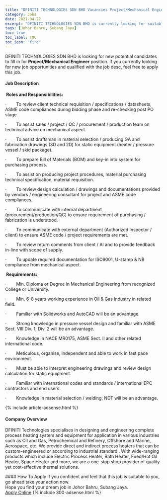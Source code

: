 ```yaml
---
title: "DFINITI TECHNOLOGIES SDN BHD Vacancies Project/Mechanical Engineer" 
category: Jobs 
date: 2021-04-22 
excerpt: "DFINITI TECHNOLOGIES SDN BHD is currently looking for suitable person to fill in the Project/Mechanical Engineer which based in Johor Bahru, Subang Jaya" 
tags: [Johor Bahru, Subang Jaya] 
toc: true 
toc_label: TOC 
toc_icon: "fire" 
--- 
```


<p>DFINITI TECHNOLOGIES SDN BHD is looking for new potential candidates to fill in for <b>Project/Mechanical Engineer</b> position. If you currently looking for new job opportunities and qualified with the job desc, feel free to apply this job.
</p><div><div><h4>Job Description</h4></div><div><div><span><div><p><strong>&#160;Roles and Responsibilities:</strong></p><p>&#183;&#160;&#160;&#160;&#160;&#160;&#160;&#160;&#160;To review client technical requisition / specifications / datasheets, ASME code compliances during bidding phase and re-checking post PO stage.</p><p>&#183;&#160;&#160;&#160;&#160;&#160;&#160;&#160;&#160;To assist sales / project / QC / procurement / production team on technical advice on mechanical aspect.</p><p>&#183;&#160;&#160;&#160;&#160;&#160;&#160;&#160;&#160;To assist draftsman in material selection / producing GA and fabrication drawings (3D and 2D) for static equipment (heater / pressure vessel / skid package).</p><p>&#183;&#160;&#160;&#160;&#160;&#160;&#160;&#160;&#160;To prepare Bill of Materials (BOM) and key-in into system for purchasing process.</p><p>&#183;&#160;&#160;&#160;&#160;&#160;&#160;&#160;&#160;To assist on producing project procedures, material purchasing technical specification, material requisition.</p><p>&#183;&#160;&#160;&#160;&#160;&#160;&#160;&#160;&#160;To review design calculation / drawings and documentations provided by vendors / engineering consultant for project and ASME code compliances.</p><p>&#183;&#160;&#160;&#160;&#160;&#160;&#160;&#160;&#160;To communicate with internal department (procurement/production/QC) to ensure requirement of purchasing / fabrication is understood.</p><p>&#183;&#160;&#160;&#160;&#160;&#160;&#160;&#160;&#160;To communicate with external department (Authorized Inspector / client) to ensure ASME code / project requirements are met.</p><p>&#183;&#160;&#160;&#160;&#160;&#160;&#160;&#160;&#160;To review return comments from client / AI and to provide feedback in-line with scope of supply.</p><p>&#183;&#160;&#160;&#160;&#160;&#160;&#160;&#160;&#160;To update required documentation for ISO9001, U-stamp &amp; NB compliance from mechanical aspect.</p><p><strong>&#160;Requirements:</strong></p><p>&#183;&#160;&#160;&#160;&#160;&#160;&#160;&#160;&#160;Min. Diploma or Degree in Mechanical Engineering from recognized College or University.</p><p>&#183;&#160;&#160;&#160;&#160;&#160;&#160;&#160;&#160;Min. 6-8 years working experience in Oil &amp; Gas Industry in related field.</p><p>&#183;&#160;&#160;&#160;&#160;&#160;&#160;&#160;&#160;Familiar with Solidworks and AutoCAD will be an advantage.</p><p>&#183;&#160;&#160;&#160;&#160;&#160;&#160;&#160;&#160;Strong knowledge in pressure vessel design and familiar with ASME Sect. VIII Div. 1; Div. 2 will be an advantage.</p><p>&#183;&#160;&#160;&#160;&#160;&#160;&#160;&#160;&#160;Knowledge in NACE MR0175, ASME Sect. II and other related international code.</p><p>&#183;&#160;&#160;&#160;&#160;&#160;&#160;&#160;&#160;Meticulous, organise, independent and able to work in fast pace environment.</p><p>&#183;&#160;&#160;&#160;&#160;&#160;&#160;&#160;&#160;Must be able to interpret engineering drawings and review design calculation for static equipment.</p><p>&#183;&#160;&#160;&#160;&#160;&#160;&#160;&#160;&#160;Familiar with international codes and standards / international EPC contractors and end users.</p><p>&#183;&#160;&#160;&#160;&#160;&#160;&#160;&#160;&#160;Knowledge in material selection / welding; NDT will be an advantage.</p></div></span></div></div></div> 
{% include article-adsense.html %} 
<div><div><h4>Company Overview</h4></div><div><div><span><div><p>DFINITI Technologies specialises in designing and engineering complete process heating system and equipment for application in various industries such as Oil and Gas, Petrochemical and Refinery, Offshore and Marine, Aerospace, etc. We provide direct and indirect process heaters that can be custom-engineered or according to industrial standard . With wide-ranging products which include Electric Process Heater, Bath Heater, Fired/Hot Oil Heater, Space Heater and more, we are a one-stop shop provider of quality yet cost-effective thermal solutions.</p></div></span></div></div></div> 
#### How To Apply 
If you confident and feel that this job is suitable to you, go ahead take your action now. <br/> 
Hope you find your dream job in Johor Bahru, Subang Jaya. <br/> 
<a href="https://www.jobstreet.com.my/en/job/project-mechanical-engineer-4545495?jobId=jobstreet-my-job-4545495&" class="btn btn--info" target="_blank" rel="nofollow noopenner">Apply Online</a> 
{% include 300-adsense.html %} 